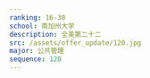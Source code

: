 ```yaml
---
ranking: 16-30
school: 南加州大学
description: 全美第二十二
src: /assets/offer_update/120.jpg
major: 公共管理
sequence: 120
---
```

